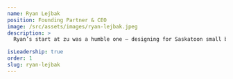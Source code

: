 ```yaml
---
name: Ryan Lejbak
position: Founding Partner & CEO
image: /src/assets/images/ryan-lejbak.jpeg
description: >
  Ryan’s start at zu was a humble one — designing for Saskatoon small businesses while exploring the uncharted Internet in ‘95. A true community builder, Ryan played founding roles in BarCamp, Moso Conference, TEDx, and SaskInteractive, all while serving on boards for SREDA, ITSA,  STEP, and SaskTech — tirelessly promoting our industry.

isLeadership: true
order: 1
slug: ryan-lejbak
---
```

